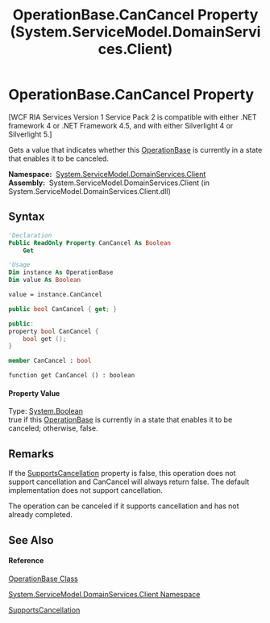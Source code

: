 ﻿---
title: OperationBase.CanCancel Property  (System.ServiceModel.DomainServices.Client)
TOCTitle: CanCancel Property
ms:assetid: P:System.ServiceModel.DomainServices.Client.OperationBase.CanCancel
ms:mtpsurl: https://msdn.microsoft.com/en-us/library/system.servicemodel.domainservices.client.operationbase.cancancel(v=VS.91)
ms:contentKeyID: 28754717
ms.date: 01/27/2012
mtps_version: v=VS.91
f1_keywords:
- System.ServiceModel.DomainServices.Client.OperationBase.CanCancel
- System.ServiceModel.DomainServices.Client.OperationBase.get_CanCancel
dev_langs:
- CSharp
- JScript
- VB
- FSharp
- c++
api_location:
- System.ServiceModel.DomainServices.Client.dll
api_name:
- System.ServiceModel.DomainServices.Client.OperationBase.CanCancel
- System.ServiceModel.DomainServices.Client.OperationBase.get_CanCancel
api_type:
- Managed
topic_type:
- apiref
- kbSyntax
product_family_name: VS
ROBOTS: INDEX,FOLLOW
---

# OperationBase.CanCancel Property

\[WCF RIA Services Version 1 Service Pack 2 is compatible with either .NET framework 4 or .NET Framework 4.5, and with either Silverlight 4 or Silverlight 5.\]

Gets a value that indicates whether this [OperationBase](ff422405\(v=vs.91\).md) is currently in a state that enables it to be canceled.

**Namespace:**  [System.ServiceModel.DomainServices.Client](ff422479\(v=vs.91\).md)  
**Assembly:**  System.ServiceModel.DomainServices.Client (in System.ServiceModel.DomainServices.Client.dll)

## Syntax

``` vb
'Declaration
Public ReadOnly Property CanCancel As Boolean
    Get
```

``` vb
'Usage
Dim instance As OperationBase
Dim value As Boolean

value = instance.CanCancel
```

``` csharp
public bool CanCancel { get; }
```

``` c++
public:
property bool CanCancel {
    bool get ();
}
```

``` fsharp
member CanCancel : bool
```

``` jscript
function get CanCancel () : boolean
```

#### Property Value

Type: [System.Boolean](https://msdn.microsoft.com/en-us/library/a28wyd50)  
true if this [OperationBase](ff422405\(v=vs.91\).md) is currently in a state that enables it to be canceled; otherwise, false.  

## Remarks

If the [SupportsCancellation](ff422079\(v=vs.91\).md) property is false, this operation does not support cancellation and CanCancel will always return false. The default implementation does not support cancellation.

The operation can be canceled if it supports cancellation and has not already completed.

## See Also

#### Reference

[OperationBase Class](ff422405\(v=vs.91\).md)

[System.ServiceModel.DomainServices.Client Namespace](ff422479\(v=vs.91\).md)

[SupportsCancellation](ff422079\(v=vs.91\).md)

